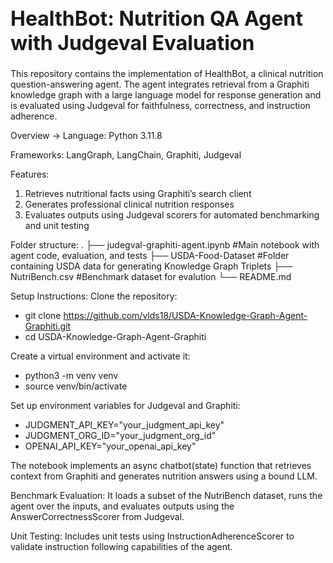 <h1 style="font-size:32px;">HealthBot: Nutrition QA Agent with Judgeval Evaluation</h1>
 
This repository contains the implementation of HealthBot, a clinical nutrition question-answering agent. The agent integrates retrieval from a Graphiti knowledge graph with a large language model for response generation and is evaluated using Judgeval for faithfulness, correctness, and instruction adherence.

Overview ->
Language: Python 3.11.8

Frameworks: LangGraph, LangChain, Graphiti, Judgeval

Features:
1) Retrieves nutritional facts using Graphiti’s search client
2) Generates professional clinical nutrition responses
3) Evaluates outputs using Judgeval scorers for automated benchmarking and unit testing

Folder structure:
.
├── judegval-graphiti-agent.ipynb   #Main notebook with agent code, evaluation, and tests
├── USDA-Food-Dataset #Folder containing USDA data for generating Knowledge Graph Triplets
├── NutriBench.csv #Benchmark dataset for evalution
└── README.md

Setup Instructions:
Clone the repository:
- git clone https://github.com/vlds18/USDA-Knowledge-Graph-Agent-Graphiti.git
- cd USDA-Knowledge-Graph-Agent-Graphiti

Create a virtual environment and activate it:
- python3 -m venv venv
- source venv/bin/activate

Set up environment variables for Judgeval and Graphiti:
- JUDGMENT_API_KEY="your_judgment_api_key"
- JUDGMENT_ORG_ID="your_judgment_org_id"
- OPENAI_API_KEY="your_openai_api_key"


The notebook implements an async chatbot(state) function that retrieves context from Graphiti and generates nutrition answers using a bound LLM.

Benchmark Evaluation:
It loads a subset of the NutriBench dataset, runs the agent over the inputs, and evaluates outputs using the AnswerCorrectnessScorer from Judgeval.

Unit Testing:
Includes unit tests using InstructionAdherenceScorer to validate instruction following capabilities of the agent.

